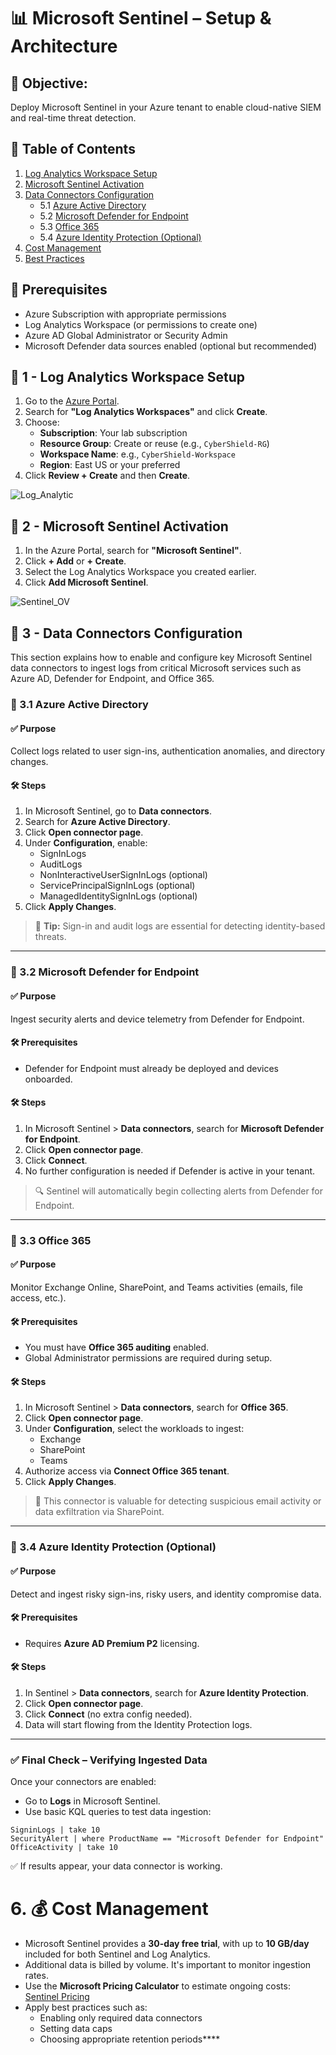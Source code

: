# 📊  Microsoft Sentinel – Setup & Architecture

## 🎯 Objective:
Deploy Microsoft Sentinel in your Azure tenant to enable cloud-native SIEM and real-time threat detection.
 

## 📘 Table of Contents

1. [Log Analytics Workspace Setup](#3-log-analytics-workspace-setup)
2. [Microsoft Sentinel Activation](#4-microsoft-sentinel-activation)
3. [Data Connectors Configuration](#5-data-connectors-configuration)
    - 5.1 [Azure Active Directory](#51-azure-active-directory)
    - 5.2 [Microsoft Defender for Endpoint](#52-microsoft-defender-for-endpoint)
    - 5.3 [Office 365](#53-office-365)
    - 5.4 [Azure Identity Protection (Optional)](#54-azure-identity-protection-optional)
4. [Cost Management](#6-cost-management)
5. [Best Practices](#7-best-practices)


## 🧰 Prerequisites

- Azure Subscription with appropriate permissions
- Log Analytics Workspace (or permissions to create one)
- Azure AD Global Administrator or Security Admin
- Microsoft Defender data sources enabled (optional but recommended)


## 🎯 1 - Log Analytics Workspace Setup

1. Go to the [Azure Portal](https://portal.azure.com).
2. Search for **"Log Analytics Workspaces"** and click **Create**.
3. Choose:
   - **Subscription**: Your lab subscription
   - **Resource Group**: Create or reuse (e.g., `CyberShield-RG`)
   - **Workspace Name**: e.g., `CyberShield-Workspace`
   - **Region**: East US or your preferred
4. Click **Review + Create** and then **Create**.

![Log_Analytic](https://github.com/AliChoukatli/CyberShield-Enterprise/blob/main/06_Threat_Detection_%26_Simulation/Screenshots/Log_Analytic_Ov.png)

## 🎯 2 - Microsoft Sentinel Activation

1. In the Azure Portal, search for **"Microsoft Sentinel"**.
2. Click **+ Add** or **+ Create**.
3. Select the Log Analytics Workspace you created earlier.
4. Click **Add Microsoft Sentinel**.

![Sentinel_OV](https://github.com/AliChoukatli/CyberShield-Enterprise/blob/main/06_Threat_Detection_%26_Simulation/Screenshots/Sentinel_OV.png)


## 🎯 3 - Data Connectors Configuration

This section explains how to enable and configure key Microsoft Sentinel data connectors to ingest logs from critical Microsoft services such as Azure AD, Defender for Endpoint, and Office 365.

### 🔹 3.1 Azure Active Directory

#### ✅ Purpose
Collect logs related to user sign-ins, authentication anomalies, and directory changes.

#### 🛠️ Steps
1. In Microsoft Sentinel, go to **Data connectors**.
2. Search for **Azure Active Directory**.
3. Click **Open connector page**.
4. Under **Configuration**, enable:
   - SignInLogs
   - AuditLogs
   - NonInteractiveUserSignInLogs (optional)
   - ServicePrincipalSignInLogs (optional)
   - ManagedIdentitySignInLogs (optional)
5. Click **Apply Changes**.

> 🧠 **Tip:** Sign-in and audit logs are essential for detecting identity-based threats.

---

### 🔹 3.2 Microsoft Defender for Endpoint

#### ✅ Purpose
Ingest security alerts and device telemetry from Defender for Endpoint.

#### 🛠️ Prerequisites
- Defender for Endpoint must already be deployed and devices onboarded.

#### 🛠️ Steps
1. In Microsoft Sentinel > **Data connectors**, search for **Microsoft Defender for Endpoint**.
2. Click **Open connector page**.
3. Click **Connect**.
4. No further configuration is needed if Defender is active in your tenant.

> 🔍 Sentinel will automatically begin collecting alerts from Defender for Endpoint.

---

### 🔹 3.3 Office 365

#### ✅ Purpose
Monitor Exchange Online, SharePoint, and Teams activities (emails, file access, etc.).

#### 🛠️ Prerequisites
- You must have **Office 365 auditing** enabled.
- Global Administrator permissions are required during setup.

#### 🛠️ Steps
1. In Microsoft Sentinel > **Data connectors**, search for **Office 365**.
2. Click **Open connector page**.
3. Under **Configuration**, select the workloads to ingest:
   - Exchange
   - SharePoint
   - Teams
4. Authorize access via **Connect Office 365 tenant**.
5. Click **Apply Changes**.

> 🧠 This connector is valuable for detecting suspicious email activity or data exfiltration via SharePoint.

---

### 🔹 3.4 Azure Identity Protection (Optional)

#### ✅ Purpose
Detect and ingest risky sign-ins, risky users, and identity compromise data.

#### 🛠️ Prerequisites
- Requires **Azure AD Premium P2** licensing.

#### 🛠️ Steps
1. In Sentinel > **Data connectors**, search for **Azure Identity Protection**.
2. Click **Open connector page**.
3. Click **Connect** (no extra config needed).
4. Data will start flowing from the Identity Protection logs.

---

### ✅ Final Check – Verifying Ingested Data

Once your connectors are enabled:
- Go to **Logs** in Microsoft Sentinel.
- Use basic KQL queries to test data ingestion:

```kql
SigninLogs | take 10
SecurityAlert | where ProductName == "Microsoft Defender for Endpoint"
OfficeActivity | take 10
```

✅ If results appear, your data connector is working.































# 6. 💰 Cost Management

- Microsoft Sentinel provides a **30-day free trial**, with up to **10 GB/day** included for both Sentinel and Log Analytics.
- Additional data is billed by volume. It's important to monitor ingestion rates.
- Use the **Microsoft Pricing Calculator** to estimate ongoing costs: [Sentinel Pricing](https://azure.microsoft.com/en-us/pricing/details/microsoft-sentinel/)
- Apply best practices such as:
  - Enabling only required data connectors
  - Setting data caps
  - Choosing appropriate retention periods****





